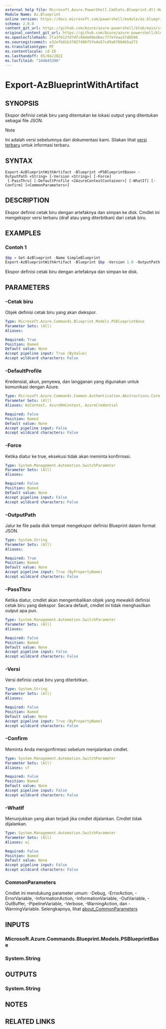 ```yaml
---
external help file: Microsoft.Azure.PowerShell.Cmdlets.Blueprint.dll-Help.xml
Module Name: Az.Blueprint
online version: https://docs.microsoft.com/powershell/module/az.blueprint/export-azblueprintwithartifact
schema: 2.0.0
content_git_url: https://github.com/Azure/azure-powershell/blob/main/src/Blueprint/Blueprint/help/Export-AzBlueprintWithArtifact.md
original_content_git_url: https://github.com/Azure/azure-powershell/blob/main/src/Blueprint/Blueprint/help/Export-AzBlueprintWithArtifact.md
ms.openlocfilehash: 2fa3f612fd7dfc04de09edbec777e7eaa37db596
ms.sourcegitcommit: e32efb81b37827496f5fe4e57cd9a67004b5a271
ms.translationtype: MT
ms.contentlocale: id-ID
ms.lasthandoff: 05/04/2022
ms.locfileid: "144645396"
---
```

# Export-AzBlueprintWithArtifact

## SYNOPSIS
Ekspor definisi cetak biru yang ditentukan ke lokasi output yang ditentukan sebagai file JSON. 

> [!NOTE]
>Ini adalah versi sebelumnya dari dokumentasi kami. Silakan lihat [versi terbaru](/powershell/module/az.blueprint/export-azblueprintwithartifact) untuk informasi terbaru.

## SYNTAX

```
Export-AzBlueprintWithArtifact -Blueprint <PSBlueprintBase> -OutputPath <String> [-Version <String>] [-Force]
 [-PassThru] [-DefaultProfile <IAzureContextContainer>] [-WhatIf] [-Confirm] [<CommonParameters>]
```

## DESCRIPTION
Ekspor definisi cetak biru dengan artefaknya dan simpan ke disk. Cmdlet ini mengekspor versi terbaru (draf atau yang diterbitkan) dari cetak biru.

## EXAMPLES

### Contoh 1
```powershell
$bp = Get-AzBlueprint -Name SimpleBlueprint
Export-AzBlueprintWithArtifact -Blueprint $bp -Version 1.0 -OutputPath C:\Blueprints
```

Ekspor definisi cetak biru dengan artefaknya dan simpan ke disk.

## PARAMETERS

### -Cetak biru
Objek definisi cetak biru yang akan diekspor.

```yaml
Type: Microsoft.Azure.Commands.Blueprint.Models.PSBlueprintBase
Parameter Sets: (All)
Aliases:

Required: True
Position: Named
Default value: None
Accept pipeline input: True (ByValue)
Accept wildcard characters: False
```

### -DefaultProfile
Kredensial, akun, penyewa, dan langganan yang digunakan untuk komunikasi dengan Azure.

```yaml
Type: Microsoft.Azure.Commands.Common.Authentication.Abstractions.Core.IAzureContextContainer
Parameter Sets: (All)
Aliases: AzContext, AzureRmContext, AzureCredential

Required: False
Position: Named
Default value: None
Accept pipeline input: False
Accept wildcard characters: False
```

### -Force
Ketika diatur ke true, eksekusi tidak akan meminta konfirmasi.

```yaml
Type: System.Management.Automation.SwitchParameter
Parameter Sets: (All)
Aliases:

Required: False
Position: Named
Default value: None
Accept pipeline input: False
Accept wildcard characters: False
```

### -OutputPath
Jalur ke file pada disk tempat mengekspor definisi Blueprint dalam format JSON.

```yaml
Type: System.String
Parameter Sets: (All)
Aliases:

Required: True
Position: Named
Default value: None
Accept pipeline input: True (ByPropertyName)
Accept wildcard characters: False
```

### -PassThru
Ketika diatur, cmdlet akan mengembalikan objek yang mewakili definisi cetak biru yang diekspor. Secara default, cmdlet ini tidak menghasilkan output apa pun.

```yaml
Type: System.Management.Automation.SwitchParameter
Parameter Sets: (All)
Aliases:

Required: False
Position: Named
Default value: None
Accept pipeline input: False
Accept wildcard characters: False
```

### -Versi
Versi definisi cetak biru yang diterbitkan.

```yaml
Type: System.String
Parameter Sets: (All)
Aliases:

Required: False
Position: Named
Default value: None
Accept pipeline input: True (ByPropertyName)
Accept wildcard characters: False
```

### -Confirm
Meminta Anda mengonfirmasi sebelum menjalankan cmdlet.

```yaml
Type: System.Management.Automation.SwitchParameter
Parameter Sets: (All)
Aliases: cf

Required: False
Position: Named
Default value: None
Accept pipeline input: False
Accept wildcard characters: False
```

### -WhatIf
Menunjukkan yang akan terjadi jika cmdlet dijalankan. Cmdlet tidak dijalankan.

```yaml
Type: System.Management.Automation.SwitchParameter
Parameter Sets: (All)
Aliases: wi

Required: False
Position: Named
Default value: None
Accept pipeline input: False
Accept wildcard characters: False
```

### CommonParameters
Cmdlet ini mendukung parameter umum: -Debug, -ErrorAction, -ErrorVariable, -InformationAction, -InformationVariable, -OutVariable, -OutBuffer, -PipelineVariable, -Verbose, -WarningAction, dan -WarningVariable. Selengkapnya, lihat [about_CommonParameters](http://go.microsoft.com/fwlink/?LinkID=113216)

## INPUTS

### Microsoft.Azure.Commands.Blueprint.Models.PSBlueprintBase

### System.String

## OUTPUTS

### System.String

## NOTES

## RELATED LINKS
